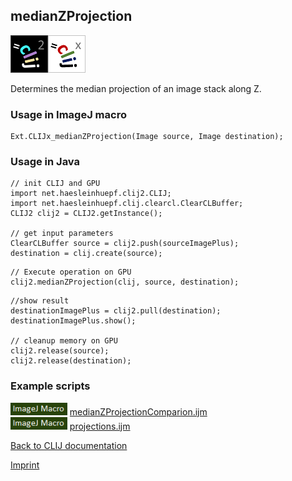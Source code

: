 ## medianZProjection
![Image](images/mini_clij2_logo.png)![Image](images/mini_clijx_logo.png)

Determines the median projection of an image stack along Z.

### Usage in ImageJ macro
```
Ext.CLIJx_medianZProjection(Image source, Image destination);
```


### Usage in Java
```
// init CLIJ and GPU
import net.haesleinhuepf.clij2.CLIJ;
import net.haesleinhuepf.clij.clearcl.ClearCLBuffer;
CLIJ2 clij2 = CLIJ2.getInstance();

// get input parameters
ClearCLBuffer source = clij2.push(sourceImagePlus);
destination = clij.create(source);
```

```
// Execute operation on GPU
clij2.medianZProjection(clij, source, destination);
```

```
//show result
destinationImagePlus = clij2.pull(destination);
destinationImagePlus.show();

// cleanup memory on GPU
clij2.release(source);
clij2.release(destination);
```




### Example scripts
<a href="https://github.com/clij/clij-advanced-filters/blob/master/src/main/macro/"><img src="images/language_macro.png" height="20"/></a> [medianZProjectionComparion.ijm](https://github.com/clij/clij-advanced-filters/blob/master/src/main/macro/medianZProjectionComparion.ijm)  
<a href="https://github.com/clij/clij-advanced-filters/blob/master/src/main/macro/"><img src="images/language_macro.png" height="20"/></a> [projections.ijm](https://github.com/clij/clij-advanced-filters/blob/master/src/main/macro/projections.ijm)  


[Back to CLIJ documentation](https://clij.github.io/)

[Imprint](https://clij.github.io/imprint)
